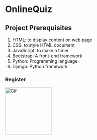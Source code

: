 # OnlineQuiz

## Project Prerequisites
1. HTML: to display content on web page
2. CSS: to style HTML document
3. JavaScript: to make a timer
4. Bootstrap: A front-end framework
5. Python: Programming language.
6. Django: Python framework


### Register

<a href="C:\Users\NAVAMSHU RAM\OneDrive\Desktop\Screenshots\register.png">
  <img src="LINK_TO_GIF.gif" alt="Gif" width="150" height="150">
</a>
